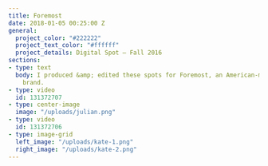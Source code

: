 ```yaml
---
title: Foremost
date: 2018-01-05 00:25:00 Z
general:
  project_color: "#222222"
  project_text_color: "#ffffff"
  project_details: Digital Spot – Fall 2016
sections:
- type: text
  body: I produced &amp; edited these spots for Foremost, an American-made clothing
    brand.
- type: video
  id: 131372707
- type: center-image
  image: "/uploads/julian.png"
- type: video
  id: 131372706  
- type: image-grid
  left_image: "/uploads/kate-1.png"
  right_image: "/uploads/kate-2.png"
---
```


